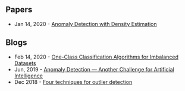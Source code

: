 ## Papers
- Jan 14, 2020 - [Anomaly Detection with Density Estimation](https://arxiv.org/abs/2001.04990)

## Blogs
- Feb 14, 2020 - [One-Class Classification Algorithms for Imbalanced Datasets](https://machinelearningmastery.com/one-class-classification-algorithms/)
- Jun, 2019 - [Anomaly Detection — Another Challenge for Artificial Intelligence](https://medium.com/sciforce/anomaly-detection-another-challenge-for-artificial-intelligence-c69d414b14db)
- Dec 2018 - [Four techniques for outlier detection](https://www.kdnuggets.com/2018/12/four-techniques-outlier-detection.html)
